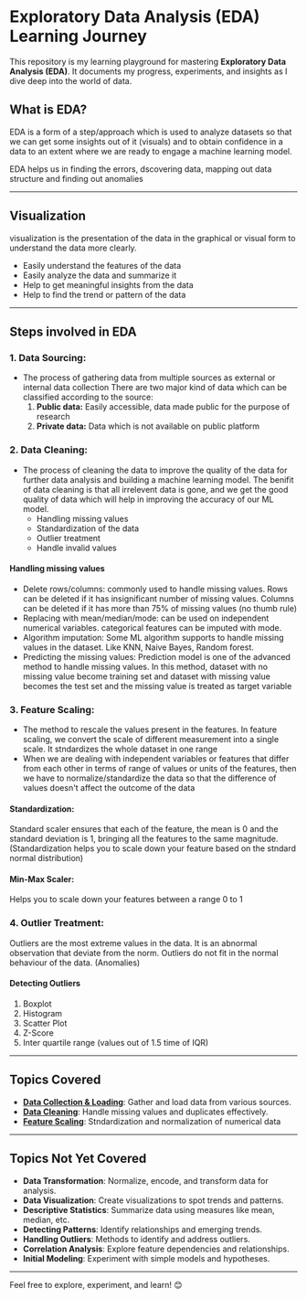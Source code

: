 # Exploratory Data Analysis (EDA) Learning Journey

This repository is my learning playground for mastering **Exploratory Data Analysis (EDA)**. It documents my progress, experiments, and insights as I dive deep into the world of data.

## What is EDA?

EDA is a form of a step/approach which is used to analyze datasets so that we can get some insights out of it (visuals) and to obtain confidence in a data to an extent where we are ready to engage a machine learning model.

EDA helps us in finding the errors, dscovering data, mapping out data structure and finding out anomalies

---

## Visualization
visualization is the presentation of the data in the graphical or visual form to understand the data more clearly.
- Easily understand the features of the data
- Easily analyze the data and summarize it
- Help to get meaningful insights from the data
- Help to find the trend or pattern of the data

---

## Steps involved in EDA
### 1. Data Sourcing:
- The process of gathering data from multiple sources as external or internal data collection
     There are two major kind of data which can be classified according to the source:
     1. **Public data:** Easily accessible, data made public for the purpose of research
     2. **Private data:** Data which is not available on public platform

### 2. Data Cleaning:
- The process of cleaning the data to improve the quality of the data for further data analysis and building a machine learning model. The benifit of data cleaning is that all irrelevent data is gone, and we get the good quality of data which will help in improving the accuracy of our ML model.
    - Handling missing values
    - Standardization of the data
    - Outlier treatment
    - Handle invalid values

#### Handling missing values
- Delete rows/columns: commonly used to handle missing values. Rows can be deleted if it has insignificant number of missing values. Columns can be deleted if it has more than 75% of missing values (no thumb rule)
- Replacing with mean/median/mode: can be used on independent numerical variables. categorical features can be imputed with mode.
- Algorithm imputation: Some ML algorithm supports to handle missing values in the dataset. Like KNN, Naive Bayes, Random forest.
- Predicting the missing values: Prediction model is one of the advanced method to handle missing values. In this method, dataset with no missing value become training set and dataset with missing value becomes the test set and the missing value is treated as target variable

### 3. Feature Scaling:
- The method to rescale the values present in the features. In feature scaling, we convert the scale of different measurement into a single scale. It stndardizes the whole dataset in one range
- When we are dealing with independent variables or features that differ from each other in terms of range of values or units of the features, then we have to normalize/standardize the data so that the difference of values doesn't affect the outcome of the data

#### Standardization:
Standard scaler ensures that each of the feature, the mean is 0 and the standard deviation is 1, bringing all the features to the same magnitude. (Standardization helps you to scale down your feature based on the stndard normal distribution)

#### Min-Max Scaler:
Helps you to scale down your features between a range 0 to 1

### 4. Outlier Treatment:
Outliers are the most extreme values in the data. It is an abnormal observation that deviate from the norm. Outliers do not fit in the normal behaviour of the data. (Anomalies)

#### Detecting Outliers
1. Boxplot
2. Histogram
3. Scatter Plot
4. Z-Score
5. Inter quartile range (values out of 1.5 time of IQR)


---

## Topics Covered
- [**Data Collection & Loading**](./Data_Collection_&_Loading.ipynb): Gather and load data from various sources.
- [**Data Cleaning**](./Data_Cleaning.ipynb): Handle missing values and duplicates effectively.
- [**Feature Scaling**](./Feature_Scaling.ipynb): Stndardization and normalization of numerical data
---

## Topics Not Yet Covered
- **Data Transformation**: Normalize, encode, and transform data for analysis.
- **Data Visualization**: Create visualizations to spot trends and patterns.
- **Descriptive Statistics**: Summarize data using measures like mean, median, etc.
- **Detecting Patterns**: Identify relationships and emerging trends.
- **Handling Outliers**: Methods to identify and address outliers.
- **Correlation Analysis**: Explore feature dependencies and relationships.
- **Initial Modeling**: Experiment with simple models and hypotheses.

---

Feel free to explore, experiment, and learn! 😊


